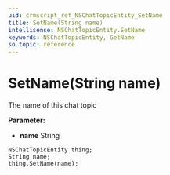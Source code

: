 ```yaml
---
uid: crmscript_ref_NSChatTopicEntity_SetName
title: SetName(String name)
intellisense: NSChatTopicEntity.SetName
keywords: NSChatTopicEntity, GetName
so.topic: reference
---
```


# SetName(String name)

The name of this chat topic

**Parameter:** 
 - **name** String

```crmscript
NSChatTopicEntity thing;
String name;
thing.SetName(name);
```

